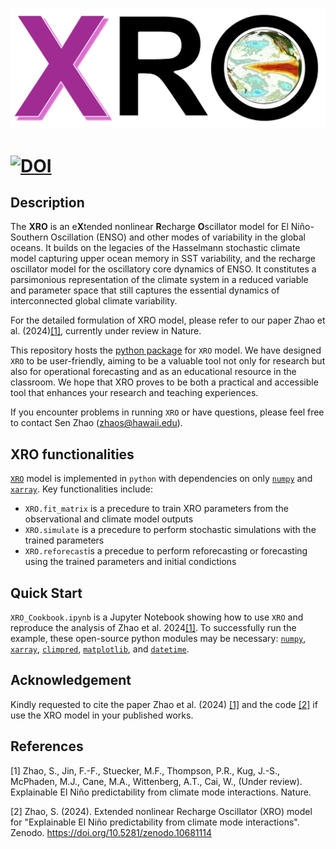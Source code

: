 [![](XRO_logo.png)](https://github.com/senclimate/XRO)

[![DOI](https://zenodo.org/badge/DOI/10.5281/zenodo.10681114.svg)](https://doi.org/10.5281/zenodo.10681114)
======

## Description

The **XRO** is an e**X**tended nonlinear **R**echarge **O**scillator model for El Niño-Southern Oscillation (ENSO) and other modes of variability in the global oceans. It builds on the legacies of the Hasselmann stochastic climate model capturing upper ocean memory in SST variability, and the recharge oscillator model for the oscillatory core dynamics of ENSO. It constitutes a parsimonious representation of the climate system in a reduced variable and parameter space that still captures the essential dynamics of interconnected global climate variability. 

For the detailed formulation of XRO model, please refer to our paper Zhao et al. (2024)[[1]](#1), currently under review in Nature.

This repository hosts the [python package](https://github.com/senclimate/XRO) for `XRO` model. We have designed `XRO` to be user-friendly, aiming to be a valuable tool not only for research but also for operational forecasting and as an educational resource in the classroom. We hope that XRO proves to be both a practical and accessible tool that enhances your research and teaching experiences. 

If you encounter problems in running `XRO` or have questions, please feel free to contact Sen Zhao (zhaos@hawaii.edu).

## XRO functionalities

[`XRO`](https://github.com/senclimate/XRO) model is implemented in `python` with dependencies on only [`numpy`](https://numpy.org/) and [`xarray`](https://docs.xarray.dev/en/stable/). Key functionalities include:

- `XRO.fit_matrix` is a precedure to train XRO parameters from the observational and climate model outputs
- `XRO.simulate` is a precedure to perform stochastic simulations with the trained parameters
- `XRO.reforecast`is a precedue to perform reforecasting or forecasting using the trained parameters and initial condictions

## Quick Start 

`XRO_Cookbook.ipynb` is a Jupyter Notebook showing how to use `XRO` and reproduce the analysis of Zhao et al. 2024[[1]](#1). To successfully run the example, these open-source python modules may be necessary: [`numpy`](https://numpy.org/), [`xarray`](https://docs.xarray.dev/en/stable/), [`climpred`](https://climpred.readthedocs.io/en/stable/), [`matplotlib`](https://matplotlib.org/), and [`datetime`](https://docs.python.org/3/library/datetime.html). 


## Acknowledgement

Kindly requested to cite the paper Zhao et al. (2024) [[1]](#1) and the code [[2]](#2) if use the XRO model in your published works.


## References
<a id="1">[1]</a> 
Zhao, S., Jin, F.-F., Stuecker, M.F., Thompson, P.R., Kug, J.-S., McPhaden, M.J., Cane, M.A., Wittenberg, A.T., Cai, W., (Under review). Explainable El Niño predictability from climate mode interactions. Nature.

<a id="2">[2]</a> 
Zhao, S. (2024). Extended nonlinear Recharge Oscillator (XRO) model for "Explainable El Niño predictability from climate mode interactions". Zenodo. https://doi.org/10.5281/zenodo.10681114

